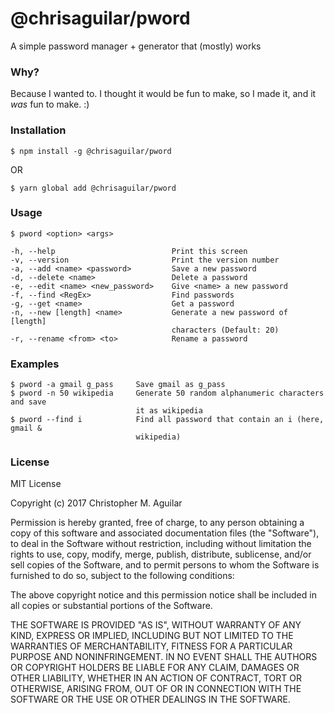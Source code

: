 # @chrisaguilar/pword

A simple password manager + generator that (mostly) works

### Why?

Because I wanted to. I thought it would be fun to make, so I made it, and it
*was* fun to make. :)

### Installation

`$ npm install -g @chrisaguilar/pword`

OR

`$ yarn global add @chrisaguilar/pword`

### Usage

```
$ pword <option> <args>

-h, --help                          Print this screen
-v, --version                       Print the version number
-a, --add <name> <password>         Save a new password
-d, --delete <name>                 Delete a password
-e, --edit <name> <new_password>    Give <name> a new password
-f, --find <RegEx>                  Find passwords
-g, --get <name>                    Get a password
-n, --new [length] <name>           Generate a new password of [length]
                                    characters (Default: 20)
-r, --rename <from> <to>            Rename a password
```

### Examples

```
$ pword -a gmail g_pass     Save gmail as g_pass
$ pword -n 50 wikipedia     Generate 50 random alphanumeric characters and save
                            it as wikipedia
$ pword --find i            Find all password that contain an i (here, gmail &
                            wikipedia)
```

### License

MIT License

Copyright (c) 2017 Christopher M. Aguilar

Permission is hereby granted, free of charge, to any person obtaining a copy
of this software and associated documentation files (the "Software"), to deal
in the Software without restriction, including without limitation the rights
to use, copy, modify, merge, publish, distribute, sublicense, and/or sell
copies of the Software, and to permit persons to whom the Software is
furnished to do so, subject to the following conditions:

The above copyright notice and this permission notice shall be included in all
copies or substantial portions of the Software.

THE SOFTWARE IS PROVIDED "AS IS", WITHOUT WARRANTY OF ANY KIND, EXPRESS OR
IMPLIED, INCLUDING BUT NOT LIMITED TO THE WARRANTIES OF MERCHANTABILITY,
FITNESS FOR A PARTICULAR PURPOSE AND NONINFRINGEMENT. IN NO EVENT SHALL THE
AUTHORS OR COPYRIGHT HOLDERS BE LIABLE FOR ANY CLAIM, DAMAGES OR OTHER
LIABILITY, WHETHER IN AN ACTION OF CONTRACT, TORT OR OTHERWISE, ARISING FROM,
OUT OF OR IN CONNECTION WITH THE SOFTWARE OR THE USE OR OTHER DEALINGS IN THE
SOFTWARE.
